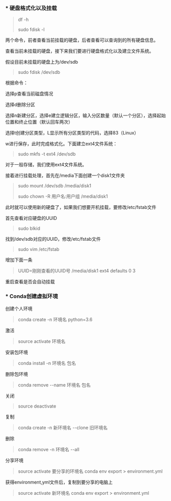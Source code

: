 ### * 硬盘格式化以及挂载

> df -h
>
> sudo fdisk -l

两个命令，前者查看当前挂载的硬盘，后者查看可以查询到的所有硬盘信息。

查看当前未挂载的硬盘，接下来我们要进行硬盘格式化以及建立文件系统。

假设目前未挂载的硬盘上为/dev/sdb

> sudo fdisk /dev/sdb

根据命令：

选择p查看当前磁盘情况

选择d删除分区

选择n新建分区，选择e建立逻辑分区，输入分区数量（默认一个分区），选择起始位置和终止位置（默认回车两次）

选择t创建分区类型，L显示所有分区类型的代码，选择83（Linux）

w进行保存，此时完成格式化。下面建立ext4文件系统：

> sudo mkfs -t ext4 /dev/sdb

对于一般存储，我们使用ext4文件系统。

接着进行挂载处理，首先在/media下面创建一个disk1文件夹

> sudo mount /dev/sdb /media/disk1
>
> sudo chown -R 用户名:用户组 /media/disk1

此时就可以使用新的硬盘了，如果我们想要开机挂载，要修改/etc/fstab文件

首先查看对应硬盘的UUID

> sudo blkid

找到/dev/sdb对应的UUID，修改/etc/fstab文件

> sudo vim /etc/fstab

增加下面一条

> UUID=刚刚查看的UUID号  /media/disk1  ext4  defaults  0  3

重启查看是否会自动挂载



### * Conda创建虚拟环境
创建个人环境
> conda create -n 环境名 python=3.6

激活
> source activate 环境名

安装包环境
> conda install -n 环境名 包名

删除包环境
> conda remove --name 环境名  包名

关闭
> source deactivate

复制
> conda create -n 新环境名 --clone 旧环境名 

删除
> conda remove -n 环境名 --all

分享环境
> source activate 要分享的环境名
> conda env export > environment.yml

获得environment,yml文件后，复制到要分享的电脑上
> source activate 新环境名
> conda env export > environment.yml

